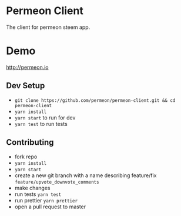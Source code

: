 # Permeon Client
The client for permeon steem app.

# Demo
http://permeon.io


## Dev Setup
- `git clone https://github.com/permeon/permeon-client.git && cd permeon-client`
- `yarn install`
- `yarn start` to run for dev
- `yarn test` to run tests

## Contributing
- fork repo
- `yarn install`
- `yarn start`
- create a new git branch with a name describing feature/fix `feature/upvote_downvote_comments`
- make changes
- run tests `yarn test`
- run prettier `yarn prettier`
- open a pull request to master
